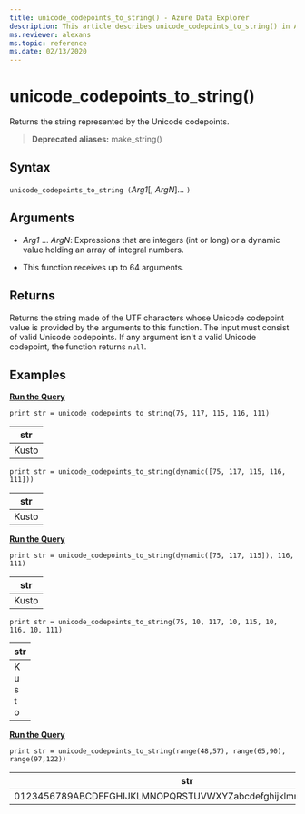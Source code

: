 ```yaml
---
title: unicode_codepoints_to_string() - Azure Data Explorer
description: This article describes unicode_codepoints_to_string() in Azure Data Explorer.
ms.reviewer: alexans
ms.topic: reference
ms.date: 02/13/2020
---
```

# unicode_codepoints_to_string()

Returns the string represented by the Unicode codepoints.

> **Deprecated aliases:** make_string()
    
## Syntax

`unicode_codepoints_to_string (`*Arg1*[, *ArgN*]... `)`

## Arguments

* *Arg1* ... *ArgN*: Expressions that are integers (int or long) or a dynamic value holding an array of integral numbers.

* This function receives up to 64 arguments.

## Returns

Returns the string made of the UTF characters whose Unicode codepoint value is provided by the arguments to this function. The input must consist of valid Unicode codepoints.
If any argument isn't a valid Unicode codepoint, the function returns `null`.

## Examples

[**Run the Query**](https://dataexplorer.azure.com/clusters/kvce69202ceceed490b88d.northeurope/databases/Other?query=H4sIAAAAAAAAAysoyswrUSguKVKwVSjNy0zOT0mNBxEF+UDx4viS/HigXGZeuoa5qY6CoaE5iACzzECEoSYA+KAQ+EAAAAA=)

```kusto
print str = unicode_codepoints_to_string(75, 117, 115, 116, 111)
```

|str|
|---|
|Kusto|

```kusto
print str = unicode_codepoints_to_string(dynamic([75, 117, 115, 116, 111]))
```

|str|
|---|
|Kusto|

[**Run the Query**](https://dataexplorer.azure.com/clusters/kvce69202ceceed490b88d.northeurope/databases/Other?query=H4sIAAAAAAAAAysoyswrUSguKVKwVSjNy0zOT0mNBxEF+UDx4viS/HigXGZeukZKZV5ibmayRrS5qY6CoaE5iDCN1QRRZiDCUBMAeB3lVUsAAAA=)

```kusto
print str = unicode_codepoints_to_string(dynamic([75, 117, 115]), 116, 111)
```

|str|
|---|
|Kusto|

```kusto
print str = unicode_codepoints_to_string(75, 10, 117, 10, 115, 10, 116, 10, 111)
```

|str|
|---|
|K<br>u<br>s<br>t<br>o|


[**Run the Query**](https://dataexplorer.azure.com/clusters/kvce69202ceceed490b88d.northeurope/databases/Other?query=H4sIAAAAAAAAAysoyswrUSguKVKwVSjNy0zOT0mNBxEF+UDx4viS/HigXGZeukZRYl56qoaJhY6puaaOAoRnZqpjaQDnWZrrGBoZaWoCAIEH/7dTAAAA)

```kusto
print str = unicode_codepoints_to_string(range(48,57), range(65,90), range(97,122))
```

|str|
|---|
0123456789ABCDEFGHIJKLMNOPQRSTUVWXYZabcdefghijklmnopqrstuvwxyz|
